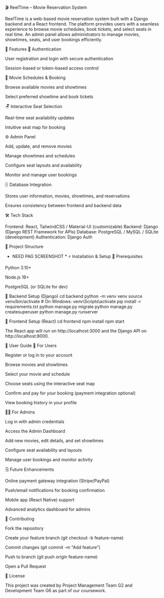 🎬 ReelTime – Movie Reservation System

ReelTime is a web-based movie reservation system built with a Django backend and a React frontend. The platform provides users with a seamless experience to browse movie schedules, book tickets, and select seats in real time. An admin panel allows administrators to manage movies, showtimes, seats, and user bookings efficiently.

🚀 Features
🔑 Authentication

User registration and login with secure authentication

Session-based or token-based access control

🎥 Movie Schedules & Booking

Browse available movies and showtimes

Select preferred showtime and book tickets

🪑 Interactive Seat Selection

Real-time seat availability updates

Intuitive seat map for booking

⚙️ Admin Panel

Add, update, and remove movies

Manage showtimes and schedules

Configure seat layouts and availability

Monitor and manage user bookings

🗄️ Database Integration

Stores user information, movies, showtimes, and reservations

Ensures consistency between frontend and backend data

🛠️ Tech Stack

Frontend: React, TailwindCSS / Material-UI (customizable)
Backend: Django (Django REST Framework for APIs)
Database: PostgreSQL / MySQL / SQLite (development)
Authentication: Django Auth


📂 Project Structure
  * NEED PAG SCREENSHOT *
⚡ Installation & Setup
🔹 Prerequisites

Python 3.10+

Node.js 16+

PostgreSQL (or SQLite for dev)

🔹 Backend Setup (Django)
cd backend
python -m venv venv
source venv/bin/activate   # On Windows: venv\Scripts\activate
pip install -r requirements.txt
python manage.py migrate
python manage.py createsuperuser
python manage.py runserver

🔹 Frontend Setup (React)
cd frontend
npm install
npm start


The React app will run on http://localhost:3000 and the Django API on http://localhost:8000.

📖 User Guide
👤 For Users

Register or log in to your account

Browse movies and showtimes

Select your movie and schedule

Choose seats using the interactive seat map

Confirm and pay for your booking (payment integration optional)

View booking history in your profile

👨‍💼 For Admins

Log in with admin credentials

Access the Admin Dashboard

Add new movies, edit details, and set showtimes

Configure seat availability and layouts

Manage user bookings and monitor activity

🗒️ Future Enhancements

Online payment gateway integration (Stripe/PayPal)

Push/email notifications for booking confirmation

Mobile app (React Native) support

Advanced analytics dashboard for admins

🤝 Contributing

Fork the repository

Create your feature branch (git checkout -b feature-name)

Commit changes (git commit -m "Add feature")

Push to branch (git push origin feature-name)

Open a Pull Request

📜 License

This project was created by Project Management Team G2 and Development Team G6 as part of our coursework.
